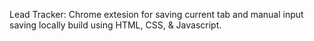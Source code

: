 Lead Tracker: Chrome extesion for saving current tab and manual input saving locally
build using HTML, CSS, & Javascript.
